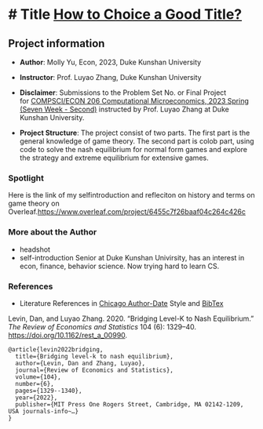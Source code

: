 # # Title [How to Choice a Good Title?](https://www.nature.com/articles/s41562-021-01152-2)
## Project information
- **Author**: Molly Yu, Econ, 2023, Duke Kunshan University
- **Instructor**: Prof. Luyao Zhang, Duke Kunshan University
- **Disclaimer**: Submissions to the Problem Set No. or Final Project for [COMPSCI/ECON 206 Computational Microeconomics, 2023 Spring (Seven Week - Second)](https://ce.pubpub.org/) instructed by Prof. Luyao Zhang at Duke Kunshan University.

- **Project Structure**: 
 The project consist of two parts. The first part is the general knowledge of game theory. The second part is colob part, using code to solve the nash equilibrium for normal form games and explore the strategy and extreme equilibrium for extensive games.



### Spotlight
Here is the link of my selfintroduction and refleciton on history and terms on game theory on Overleaf.https://www.overleaf.com/project/6455c7f26baaf04c264c426c

### More about the Author
- headshot
![]()
- self-introduction
Senior at Duke Kunshan Univirsity, has an interest in econ, finance, behavior science. Now trying hard to learn CS.

### References

- Literature References in [Chicago Author-Date](https://www.chicagomanualofstyle.org/tools_citationguide/citation-guide-2.html) Style and [BibTex](https://scholar.google.com/) 

Levin, Dan, and Luyao Zhang. 2020. “Bridging Level-K to Nash Equilibrium.” *The Review of Economics and Statistics* 104 (6): 1329–40. https://doi.org/10.1162/rest_a_00990.

```
@article{levin2022bridging,
  title={Bridging level-k to nash equilibrium},
  author={Levin, Dan and Zhang, Luyao},
  journal={Review of Economics and Statistics},
  volume={104},
  number={6},
  pages={1329--1340},
  year={2022},
  publisher={MIT Press One Rogers Street, Cambridge, MA 02142-1209, USA journals-info~…}
}
```

